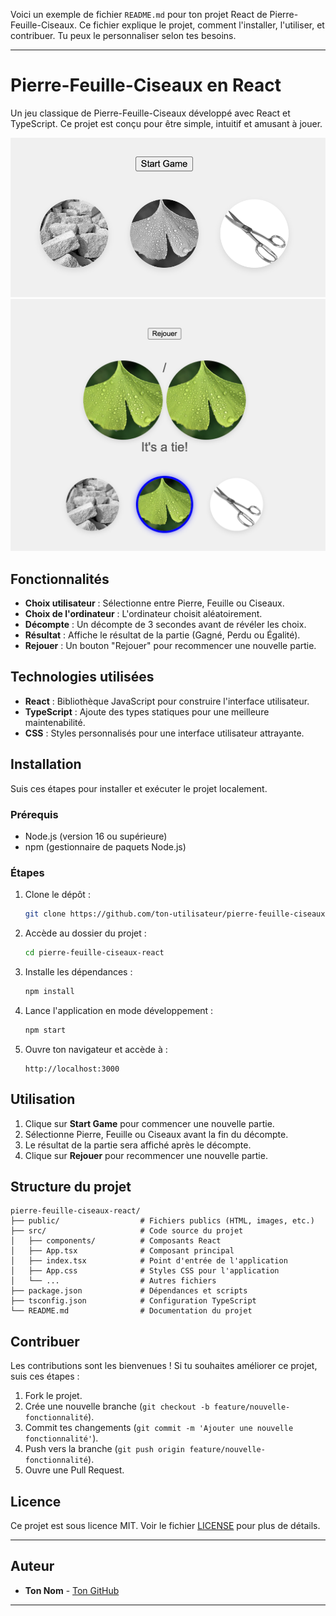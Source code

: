 Voici un exemple de fichier `README.md` pour ton projet React de Pierre-Feuille-Ciseaux. Ce fichier explique le projet, comment l'installer, l'utiliser, et contribuer. Tu peux le personnaliser selon tes besoins.

---

# Pierre-Feuille-Ciseaux en React

Un jeu classique de Pierre-Feuille-Ciseaux développé avec React et TypeScript. Ce projet est conçu pour être simple, intuitif et amusant à jouer.

![Capture d'écran du jeu](./before.png) <!-- Remplace par une capture d'écran réelle si possible -->
![Capture d'écran du jeu](./after.png) <!-- Remplace par une capture d'écran réelle si possible -->

## Fonctionnalités

- **Choix utilisateur** : Sélectionne entre Pierre, Feuille ou Ciseaux.
- **Choix de l'ordinateur** : L'ordinateur choisit aléatoirement.
- **Décompte** : Un décompte de 3 secondes avant de révéler les choix.
- **Résultat** : Affiche le résultat de la partie (Gagné, Perdu ou Égalité).
- **Rejouer** : Un bouton "Rejouer" pour recommencer une nouvelle partie.

## Technologies utilisées

- **React** : Bibliothèque JavaScript pour construire l'interface utilisateur.
- **TypeScript** : Ajoute des types statiques pour une meilleure maintenabilité.
- **CSS** : Styles personnalisés pour une interface utilisateur attrayante.

## Installation

Suis ces étapes pour installer et exécuter le projet localement.

### Prérequis

- Node.js (version 16 ou supérieure)
- npm (gestionnaire de paquets Node.js)

### Étapes

1. Clone le dépôt :

   ```bash
   git clone https://github.com/ton-utilisateur/pierre-feuille-ciseaux-react.git
   ```

2. Accède au dossier du projet :

   ```bash
   cd pierre-feuille-ciseaux-react
   ```

3. Installe les dépendances :

   ```bash
   npm install
   ```

4. Lance l'application en mode développement :

   ```bash
   npm start
   ```

5. Ouvre ton navigateur et accède à :

   ```
   http://localhost:3000
   ```

## Utilisation

1. Clique sur **Start Game** pour commencer une nouvelle partie.
2. Sélectionne Pierre, Feuille ou Ciseaux avant la fin du décompte.
3. Le résultat de la partie sera affiché après le décompte.
4. Clique sur **Rejouer** pour recommencer une nouvelle partie.

## Structure du projet

```
pierre-feuille-ciseaux-react/
├── public/                  # Fichiers publics (HTML, images, etc.)
├── src/                     # Code source du projet
│   ├── components/          # Composants React
│   ├── App.tsx              # Composant principal
│   ├── index.tsx            # Point d'entrée de l'application
│   ├── App.css              # Styles CSS pour l'application
│   └── ...                  # Autres fichiers
├── package.json             # Dépendances et scripts
├── tsconfig.json            # Configuration TypeScript
└── README.md                # Documentation du projet
```

## Contribuer

Les contributions sont les bienvenues ! Si tu souhaites améliorer ce projet, suis ces étapes :

1. Fork le projet.
2. Crée une nouvelle branche (`git checkout -b feature/nouvelle-fonctionnalité`).
3. Commit tes changements (`git commit -m 'Ajouter une nouvelle fonctionnalité'`).
4. Push vers la branche (`git push origin feature/nouvelle-fonctionnalité`).
5. Ouvre une Pull Request.

## Licence

Ce projet est sous licence MIT. Voir le fichier [LICENSE](LICENSE) pour plus de détails.

---

## Auteur

- **Ton Nom** - [Ton GitHub](https://github.com/ton-utilisateur)

---
